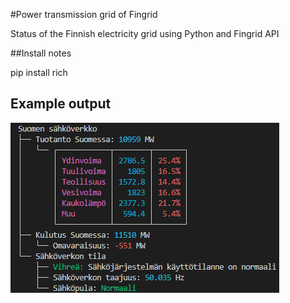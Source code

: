 #Power transmission grid of Fingrid

Status of the Finnish electricity grid using Python and Fingrid API  

##Install notes

pip install rich

## Example output

![Alt text](example.png?raw=true "Example output")